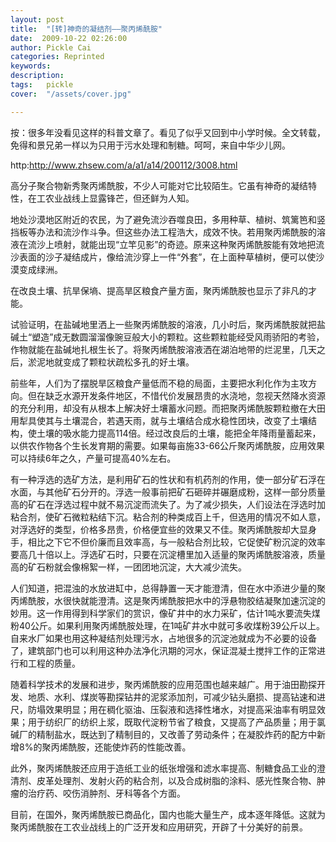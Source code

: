 ```yaml
---
layout: post  
title:  "[转]神奇的凝结剂——聚丙烯酰胺"
date:  2009-10-22 02:26:00
author: Pickle Cai  
categories: Reprinted  
keywords: 
description:   
tags:	pickle   
cover:  "/assets/cover.jpg"  

---
```


按：很多年没看见这样的科普文章了。看见了似乎又回到中小学时候。全文转载，免得和景兄弟一样以为只用于污水处理和制糖。呵呵，来自中华少儿网。



http:http://www.zhsew.com/a/a1/a14/200112/3008.html



 



 





高分子聚合物新秀聚丙烯酰胺，不少人可能对它比较陌生。它虽有神奇的凝结特性，在工农业战线上显露锋芒，但还鲜为人知。



地处沙漠地区附近的农民，为了避免流沙吞噬良田，多用种草、植树、筑篱笆和竖挡板等办法和流沙作斗争。但这些办法工程浩大，成效不快。若用聚丙烯酰胺的溶液在流沙上喷射，就能出现“立竿见影”的奇迹。原来这种聚丙烯酰胺能有效地把流沙表面的沙子凝结成片，像给流沙穿上一件“外套”，在上面种草植树，便可以使沙漠变成绿洲。



在改良土壤、抗旱保墒、提高旱区粮食产量方面，聚丙烯酰胺也显示了非凡的才能。



试验证明，在盐碱地里洒上一些聚丙烯酰胺的溶液，几小时后，聚丙烯酰胺就把盐碱土“塑造”成无数圆溜溜像豌豆般大小的颗粒。这些颗粒能经受风雨骄阳的考验，作物就能在盐碱地扎根生长了。将聚丙烯酰胺溶液洒在湖泊地带的烂泥里，几天之后，淤泥地就变成了颗粒状疏松多孔的好土壤。



前些年，人们为了摆脱旱区粮食产量低而不稳的局面，主要把水利化作为主攻方向。但在缺乏水源开发条件地区，不惜代价发展昂贵的水浇地，忽视天然降水资源的充分利用，却没有从根本上解决好土壤蓄水问题。而把聚丙烯酰胺颗粒撤在大田用犁具使其与土壤混合，若遇天雨，就与土壤结合成水稳性团块，改变了土壤结构，使土壤的吸水能力提高114倍。经过改良后的土壤，能把全年降雨量蓄起来，以供农作物各个生长发育期的需要。如果每亩施33-66公斤聚丙烯酰胺，应用效果可以持续6年之久，产量可提高40%左右。



有一种浮选的选矿方法，是利用矿石的性状和有机药剂的作用，使一部分矿石浮在水面，与其他矿石分开的。浮选一般事前把矿石砸碎并碾磨成粉，这样一部分质量高的矿石在浮选过程中就不易沉淀而流失了。为了减少损失，人们设法在浮选时加粘合剂，使矿石微粒粘结下沉。粘合剂的种类成百上千，但选用的情况不如人意，对浮选好的类型，价格多昂贵，价格便宜些的效果又不佳。聚丙烯酰胺却大显身手，相比之下它不但价廉而且效率高，与一般粘合剂比较，它促使矿粉沉淀的效率要高几十倍以上。浮选矿石时，只要在沉淀槽里加入适量的聚丙烯酰胺溶液，质量高的矿石粉就会像棉絮一样，一团团地沉淀，大大减少流失。



人们知道，把混浊的水放进缸中，总得静置一天才能澄清，但在水中添进少量的聚丙烯酰胺，水很快就能澄清。这是聚丙烯酰胺把水中的浮悬物胶结凝聚加速沉淀的妙用。这一作用得到科学家们的赏识，像矿井中的水力采矿，估计1吨水要流失煤粉40公斤。如果利用聚丙烯酰胺处理，在1吨矿井水中就可多收煤粉39公斤以上。自来水厂如果也用这种凝结剂处理污水，占地很多的沉淀池就成为不必要的设备了，建筑部门也可以利用这种办法净化汛期的河水，保证混凝土搅拌工作的正常进行和工程的质量。



随着科学技术的发展和进步，聚丙烯酰胺的应用范围也越来越广。用于油田勘探开发、地质、水利、煤炭等勘探钻井的泥浆添加剂，可减少钻头磨损、提高钻速和进尺，防塌效果明显；用在稠化驱油、压裂液和选择性堵水，对提高采油率有明显效果；用于纺织厂的纺织上浆，既取代淀粉节省了粮食，又提高了产品质量；用于氯碱厂的精制盐水，既达到了精制目的，又改善了劳动条件；在凝胶炸药的配方中新增8%的聚丙烯酰胺，还能使炸药的性能改善。



此外，聚丙烯酰胺还应用于造纸工业的纸张增强和滤水率提高、制糖食品工业的澄清剂、皮革处理剂、发射火药的粘合剂，以及合成树脂的涂料、感光性聚合物、肿瘤的治疗药、咬伤消肿剂、牙科等各个方面。



目前，在国外，聚丙烯酰胺已商品化，国内也能大量生产，成本逐年降低。这就为聚丙烯酰胺在工农业战线上的广泛开发和应用研究，开辟了十分美好的前景。

		

		    


